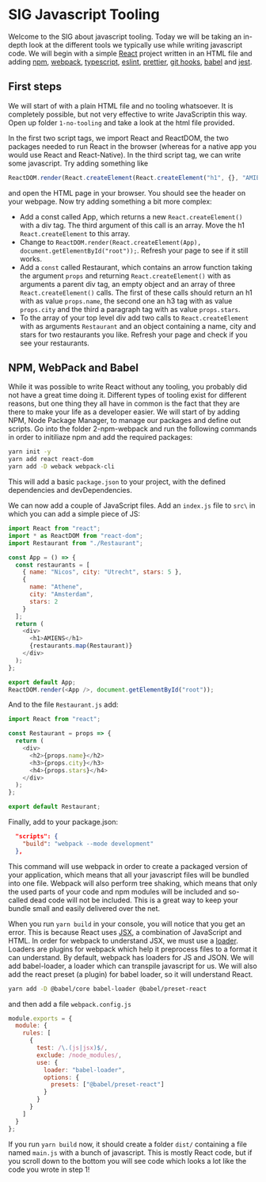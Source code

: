 # SIG Javascript Tooling

Welcome to the SIG about javascript tooling. Today we will be taking an in-depth look at the different tools we typically use while writing javascript code. We will begin with a simple [React](https://reactjs.org/) project written in an HTML file and adding [npm](https://www.npmjs.com/), [webpack](https://webpack.js.org/), [typescript](https://www.typescriptlang.org/), [eslint](https://eslint.org/), [prettier](https://github.com/prettier/prettier), [git hooks](https://githooks.com/), [babel](https://babeljs.io/) and [jest](https://jestjs.io/).

## First steps

We will start of with a plain HTML file and no tooling whatsoever. It is completely possible, but not very effective to write JavaScriptin this way. Open up folder `1-no-tooling` and take a look at the html file provided.

In the first two script tags, we import React and ReactDOM, the two packages needed to run React in the browser (whereas for a native app you would use React and React-Native).
In the third script tag, we can write some javascript. Try adding something like

```javascript
ReactDOM.render(React.createElement(React.createElement("h1", {}, "AMIENS")), document.getElementById("root"));
```

and open the HTML page in your browser. You should see the header on your webpage. Now try adding something a bit more complex:

- Add a const called App, which returns a new `React.createElement()` with a div tag. The third argument of this call is an array. Move the h1 `React.createElement` to this array.
- Change to `ReactDOM.render(React.createElement(App), document.getElementById("root"));`. Refresh your page to see if it still works.
- Add a `const` called Restaurant, which contains an arrow function taking the argument `props` and returning `React.createElement()` with as arguments a parent div tag, an empty object and an array of three `React.createElement()` calls. The first of these calls should return an h1 with as value `props.name`, the second one an h3 tag with as value `props.city` and the third a paragraph tag with as value `props.stars`.
- To the array of your top level div add two calls to `React.createElement` with as arguments `Restaurant` and an object containing a name, city and stars for two restaurants you like. Refresh your page and check if you see your restaurants.

## NPM, WebPack and Babel

While it was possible to write React without any tooling, you probably did not have a great time doing it. Different types of tooling exist for different reasons, but one thing they all have in common is the fact that they are there to make your life as a developer easier. We will start of by adding NPM, Node Package Manager, to manage our packages and define out scripts. Go into the folder 2-npm-webpack and run the following commands in order to initiliaze npm and add the required packages:

```bash
yarn init -y
yarn add react react-dom
yarn add -D weback webpack-cli
```

This will add a basic `package.json` to your project, with the defined dependencies and devDependencies.

We can now add a couple of JavaScript files. Add an `index.js` file to `src\` in which you can add a simple piece of JS:

```javascript
import React from "react";
import * as ReactDOM from "react-dom";
import Restaurant from "./Restaurant";

const App = () => {
  const restaurants = [
    { name: "Nicos", city: "Utrecht", stars: 5 },
    {
      name: "Athene",
      city: "Amsterdam",
      stars: 2
    }
  ];
  return (
    <div>
      <h1>AMIENS</h1>
      {restaurants.map(Restaurant)}
    </div>
  );
};

export default App;
ReactDOM.render(<App />, document.getElementById("root"));
```

And to the file `Restaurant.js` add:

```javascript
import React from "react";

const Restaurant = props => {
  return (
    <div>
      <h2>{props.name}</h2>
      <h3>{props.city}</h3>
      <h4>{props.stars}</h4>
    </div>
  );
};

export default Restaurant;
```

Finally, add to your package.json:

```json
  "scripts": {
    "build": "webpack --mode development"
  },
```

This command will use webpack in order to create a packaged version of your application, which means that all your javascript files will be bundled into one file. Webpack will also perform tree shaking, which means that only the used parts of your code and npm modules will be included and so-called dead code will not be included. This is a great way to keep your bundle small and easily delivered over the net.

When you run `yarn build` in your console, you will notice that you get an error. This is because React uses [JSX](https://reactjs.org/docs/introducing-jsx.html), a combination of JavaScript and HTML. In order for webpack to understand JSX, we must use a [loader](https://webpack.js.org/loaders/). Loaders are plugins for webpack which help it preprocess files to a format it can understand. By default, webpack has loaders for JS and JSON. We will add babel-loader, a loader which can transpile javascript for us. We will also add the react preset (a plugin) for babel loader, so it will understand React.

```bash
yarn add -D @babel/core babel-loader @babel/preset-react
```

and then add a file `webpack.config.js`

```javascript
module.exports = {
  module: {
    rules: [
      {
        test: /\.(js|jsx)$/,
        exclude: /node_modules/,
        use: {
          loader: "babel-loader",
          options: {
            presets: ["@babel/preset-react"]
          }
        }
      }
    ]
  }
};
```

If you run `yarn build` now, it should create a folder `dist/` containing a file named `main.js` with a bunch of javascript. This is mostly React code, but if you scroll down to the bottom you will see code which looks a lot like the code you wrote in step 1!
